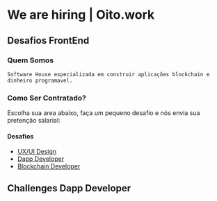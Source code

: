 
# We are hiring | Oito.work  

## Desafios FrontEnd 


### Quem Somos 

    Software House especializada em construir aplicações blockchain e dinheiro programavel.

### Como Ser Contratado?

Escolha sua area abaixo, faça um pequeno desafio e nós envia sua pretenção salarial:


#### Desafios 

- [UX/UI Design](https://github.com/oitowork/interview-creative-oito)
- [Dapp Developer](https://github.com/oitowork/interview-dapp-developer)
- [Blockchain Developer](https://github.com/oitowork/interview-solidity-developer)

## Challenges Dapp Developer

<!-- issueTable -->

<!-- issueTable -->
